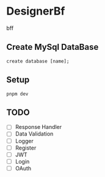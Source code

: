 # DesignerBf

bff

## Create MySql DataBase
```
create database [name];
```
## Setup
```
pnpm dev
```
## TODO
- [ ] Response Handler
- [ ] Data Validation
- [ ] Logger
- [ ] Register
- [ ] JWT
- [ ] Login
- [ ] OAuth
